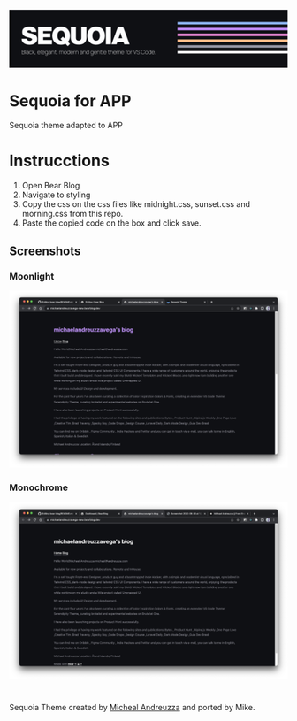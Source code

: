 ![Sequoia Theme Header](https://raw.githubusercontent.com/Sequoia-Theme/assets/main/githubHeader.png)

# Sequoia for APP
Sequoia theme adapted to APP


# Instrucctions

1. Open Bear Blog
2. Navigate to styling
3. Copy the css on the css files like midnight.css, sunset.css and morning.css from this repo.
4. Paste the copied code on the box and click save.



## Screenshots

### Moonlight
![Moonlight](https://github.com/Sequoia-Theme/bear-blog/blob/main/moonlight.png?raw=true)

### Monochrome
![Moonlight](https://github.com/Sequoia-Theme/bear-blog/blob/main/monochrome.png?raw=true)


#

Sequoia Theme created by [Micheal Andreuzza](https://github.com/michael-andreuzza) and ported by Mike.
